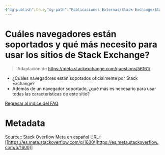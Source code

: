```yaml
---
{"dg-publish":true,"dg-path":"Publicaciones Externas/Stack Exchange/Stack Overflow en español/Stack Overflow en español Meta/es.meta.stackoverflow.com-1600.md","permalink":"/publicaciones-externas/stack-exchange/stack-overflow-en-espanol/stack-overflow-en-espanol-meta/es-meta-stackoverflow-com-1600/","title":"Cuáles navegadores están soportados y qué más necesito para usar los sitios de Stack Exchange?","hide":true,"noteIcon":"\"0\"","created":"2024-04-03T12:49:10.373-06:00","updated":"2024-04-05T16:44:00.161-06:00"}
---
```


# Cuáles navegadores están soportados y qué más necesito para usar los sitios de Stack Exchange?

> Adaptación de https://meta.stackexchange.com/questions/56161/ <!-- which-browsers-are-officially-supported-and-what-else-do-i-need -->

- ¿Cuáles navegadores están sopotados oficialmente por Stack Exchange?
- Además de un navegador soportado, ¿qué más es necesario para usar todas las características de este sitio?

[Regresar al índice del FAQ](https://es.meta.stackoverflow.com/q/1378/)

# Metadata
Source:: Stack Overflow Meta en español
URL:: [[https://es.meta.stackoverflow.com/q/1600\|https://es.meta.stackoverflow.com/q/1600]]

